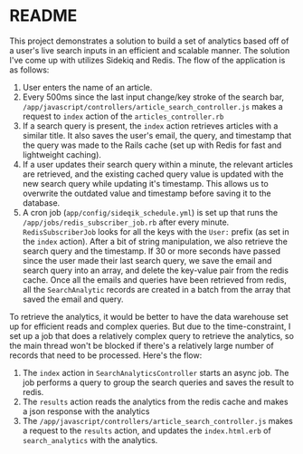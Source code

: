 # README

This project demonstrates a solution to build a set of analytics based off of a user's live search inputs in an efficient and scalable manner. The solution I've come up with utilizes Sidekiq and Redis. The flow of the application is as follows:
1. User enters the name of an article.
2. Every 500ms since the last input change/key stroke of the search bar, `/app/javascript/controllers/article_search_controller.js` makes a request to `index` action of the `articles_controller.rb`
3. If a search query is present, the `index` action retrieves articles with a similar title. It also saves the user's email, the query, and timestamp that the query was made to the Rails cache (set up with Redis for fast and lightweight caching).
4. If a user updates their search query within a minute, the relevant articles are retrieved, and the existing cached query value is updated with the new search query while updating it's timestamp. This allows us to overwrite the outdated value and timestamp before saving it to the database.
5. A cron job (`app/config/sideqik_schedule.yml`) is set up that runs the `/app/jobs/redis_subscriber_job.rb` after every minute. `RedisSubscriberJob` looks for all the keys with the `User:` prefix (as set in the `index` action). After a bit of string manipulation, we also retrieve the search query and the timestamp. If 30 or more seconds have passed since the user made their last search query, we save the email and search query into an array, and delete the key-value pair from the redis cache. Once all the emails and queries have been retrieved from redis, all the `SearchAnalytic` records are created in a batch from the array that saved the email and query.


To retrieve the analytics, it would be better to have the data warehouse set up for efficient reads and complex queries. But due to the time-constraint, I set up a job that does a relatively complex query to retrieve the analytics, so the main thread won't be blocked if there's a relatively large number of records that need to be processed. Here's the flow:
1. The `index` action in `SearchAnalyticsController` starts an async job. The job performs a query to group the search queries and saves the result to redis.
2. The `results` action reads the analytics from the redis cache and makes a json response with the analytics
3. The `/app/javascript/controllers/article_search_controller.js` makes a request to the `results` action, and updates the `index.html.erb` of `search_analytics` with the analytics.

